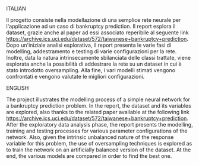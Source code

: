 ITALIAN

Il progetto consiste nella modellazione di una semplice rete neurale per l'applicazione ad un caso di bankruptcy prediction. Il report esplora il dataset, grazie anche al paper ad essi associato reperibile al seguente link https://archive.ics.uci.edu/dataset/572/taiwanese+bankruptcy+prediction. Dopo un'iniziale analisi esplorativa, il report presenta le varie fasi di modelling, addestramento e testing di varie configurazioni per la rete. Inoltre, data la natura intrinsecamente sbilanciata delle classi trattate, viene esplorata anche la possibilità di addestrare la rete su un dataset in cui è stato introdotto oversampling. Alla fine, i vari modelli stimati vengono confrontati e vengono valutate le migliori configurazioni.


ENGLISH

The project illustrates the modelling process of a simple neural network for a bankruptcy prediction problem. In the report, the dataset and its variables are explored, also thanks to the related paper available at the following link https://archive.ics.uci.edu/dataset/572/taiwanese+bankruptcy+prediction. After the exploratory data analysis phase, the report presents the modelling, training and testing processes for various parameter configurations of the network. Also, given the intrinsic unbalanced nature of the response variable for this problem, the use of oversampling techniques is explored as to train the network on an artificially balanced version of the dataset. At the end, the various models are compared in order to find the best one.
